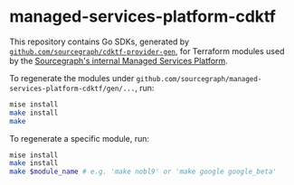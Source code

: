 # managed-services-platform-cdktf

This repository contains Go SDKs, generated by [`github.com/sourcegraph/cdktf-provider-gen`](https://github.com/sourcegraph/cdktf-provider-gen), for Terraform modules used by the [Sourcegraph's internal Managed Services Platform](https://sourcegraph.notion.site/712a0389f54c4d3a90d069aa2d979a59).

To regenerate the modules under `github.com/sourcegraph/managed-services-platform-cdktf/gen/...`, run:

```sh
mise install
make install
make
```

To regenerate a specific module, run:

```sh
mise install
make install
make $module_name # e.g. 'make nobl9' or 'make google google_beta'
```
